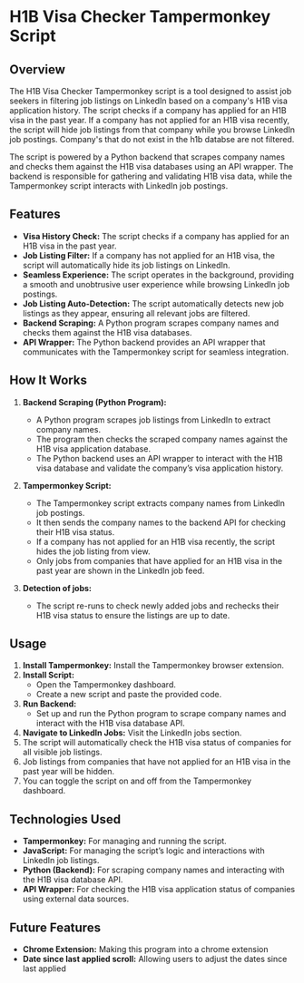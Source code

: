 # H1B Visa Checker Tampermonkey Script

## Overview
The H1B Visa Checker Tampermonkey script is a tool designed to assist job seekers in filtering job listings on LinkedIn based on a company's H1B visa application history. The script checks if a company has applied for an H1B visa in the past year. If a company has not applied for an H1B visa recently, the script will hide job listings from that company while you browse LinkedIn job postings. Company's that do not exist in the h1b databse are not filtered.

The script is powered by a Python backend that scrapes company names and checks them against the H1B visa databases using an API wrapper. The backend is responsible for gathering and validating H1B visa data, while the Tampermonkey script interacts with LinkedIn job postings.

## Features
- **Visa History Check:** The script checks if a company has applied for an H1B visa in the past year.
- **Job Listing Filter:** If a company has not applied for an H1B visa, the script will automatically hide its job listings on LinkedIn.
- **Seamless Experience:** The script operates in the background, providing a smooth and unobtrusive user experience while browsing LinkedIn job postings.
- **Job Listing Auto-Detection:** The script automatically detects new job listings as they appear, ensuring all relevant jobs are filtered.
- **Backend Scraping:** A Python program scrapes company names and checks them against the H1B visa databases.
- **API Wrapper:** The Python backend provides an API wrapper that communicates with the Tampermonkey script for seamless integration.

## How It Works
1. **Backend Scraping (Python Program):**
   - A Python program scrapes job listings from LinkedIn to extract company names.
   - The program then checks the scraped company names against the H1B visa application database.
   - The Python backend uses an API wrapper to interact with the H1B visa database and validate the company’s visa application history.
   
2. **Tampermonkey Script:**
   - The Tampermonkey script extracts company names from LinkedIn job postings.
   - It then sends the company names to the backend API for checking their H1B visa status.
   - If a company has not applied for an H1B visa recently, the script hides the job listing from view.
   - Only jobs from companies that have applied for an H1B visa in the past year are shown in the LinkedIn job feed.
   
3. **Detection of jobs:** 
   - The script re-runs to check newly added jobs and rechecks their H1B visa status to ensure the listings are up to date.

## Usage
1. **Install Tampermonkey:** Install the Tampermonkey browser extension.
2. **Install Script:**
   - Open the Tampermonkey dashboard.
   - Create a new script and paste the provided code.
3. **Run Backend:**
   - Set up and run the Python program to scrape company names and interact with the H1B visa database API.
4. **Navigate to LinkedIn Jobs:** Visit the LinkedIn jobs section.
5. The script will automatically check the H1B visa status of companies for all visible job listings.
6. Job listings from companies that have not applied for an H1B visa in the past year will be hidden.
7. You can toggle the script on and off from the Tampermonkey dashboard.

## Technologies Used
- **Tampermonkey:** For managing and running the script.
- **JavaScript:** For managing the script’s logic and interactions with LinkedIn job listings.
- **Python (Backend):** For scraping company names and interacting with the H1B visa database API.
- **API Wrapper:** For checking the H1B visa application status of companies using external data sources.

## Future Features
- **Chrome Extension:** Making this program into a chrome extension 
- **Date since last applied scroll:** Allowing users to adjust the dates since last applied 
